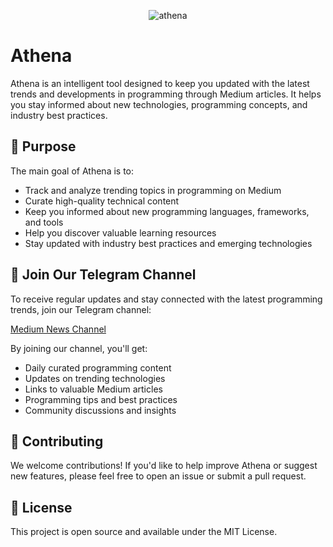 <p align="center">
  <img src="https://github.com/user-attachments/assets/e87e8518-7a07-4f34-b5f2-0fc09181c9b6" alt="athena">
</p>

# Athena

Athena is an intelligent tool designed to keep you updated with the latest trends and developments in programming through Medium articles. It helps you stay informed about new technologies, programming concepts, and industry best practices.

## 🎯 Purpose

The main goal of Athena is to:
- Track and analyze trending topics in programming on Medium
- Curate high-quality technical content
- Keep you informed about new programming languages, frameworks, and tools
- Help you discover valuable learning resources
- Stay updated with industry best practices and emerging technologies

## 📱 Join Our Telegram Channel

To receive regular updates and stay connected with the latest programming trends, join our Telegram channel:

[Medium News Channel](https://t.me/mustachecasemedium)

By joining our channel, you'll get:
- Daily curated programming content
- Updates on trending technologies
- Links to valuable Medium articles
- Programming tips and best practices
- Community discussions and insights


## 🤝 Contributing

We welcome contributions! If you'd like to help improve Athena or suggest new features, please feel free to open an issue or submit a pull request.

## 📝 License

This project is open source and available under the MIT License.
